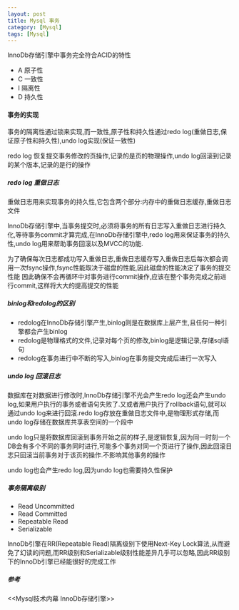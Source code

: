 ```yaml
---
layout: post
title: Mysql 事务
category: [Mysql]
tags: [Mysql]
---
```


InnoDb存储引擎中事务完全符合ACID的特性

* A 原子性
* C 一致性
* I 隔离性
* D 持久性

#### 事务的实现

事务的隔离性通过锁来实现,而一致性,原子性和持久性通过redo log(重做日志,保证原子性和持久性),undo log实现(保证一致性)

redo log 恢复提交事务修改的页操作,记录的是页的物理操作,undo log回滚到记录的某个版本,记录的是行的操作


##### redo log 重做日志

重做日志用来实现事务的持久性,它包含两个部分:内存中的重做日志缓存,重做日志文件

InnoDb存储引擎中,当事务提交时,必须将事务的所有日志写入重做日志进行持久化,等待事务commit才算完成,在InnoDb存储引擎中,redo log用来保证事务的持久性,undo log用来帮助事务回滚以及MVCC的功能.

为了确保每次日志都成功写入重做日志,重做日志缓存写入重做日志后每次都会调用一次fsync操作,fsync性能取决于磁盘的性能,因此磁盘的性能决定了事务的提交性能
因此确保不会再循环中对事务进行commit操作,应该在整个事务完成之前进行commit,这样将大大的提高提交的性能

##### binlog和redolog的区别

* redolog在InnoDb存储引擎产生,binlog则是在数据库上层产生,且任何一种引擎都会产生binlog
* redolog是物理格式的文件,记录对每个页的修改,binlog是逻辑记录,存储sql语句
* redolog在事务进行中不断的写入,binlog在事务提交完成后进行一次写入

##### undo log 回滚日志

数据库在对数据进行修改时,InnoDb存储引擎不光会产生redo log还会产生undo log,如果用户执行的事务或者语句失败了.又或者用户执行了rollback语句,就可以通过undo log来进行回滚.redo log存放在重做日志文件中,是物理形式存储,而undo log存储在数据库共享表空间的一个段中

undo log只是将数据库回滚到事务开始之前的样子,是逻辑恢复,因为同一时刻一个DB会有多个不同的事务同时进行,可能多个事务对同一个页进行了操作,因此回滚日志只回滚当前事务对于该页的操作.不影响其他事务的操作

undo log也会产生redo log,因为undo log也需要持久性保护

##### 事务隔离级别

* Read Uncommitted
* Read Committed
* Repeatable Read
* Serializable

InnoDb引擎在RR(Repeatable Read)隔离级别下使用Next-Key Lock算法,从而避免了幻读的问题,而RR级别和Serializable级别性能差异几乎可以忽略,因此RR级别下的InnoDb引擎已经能很好的完成工作

##### 参考

<<Mysql技术内幕 InnoDb存储引擎>>